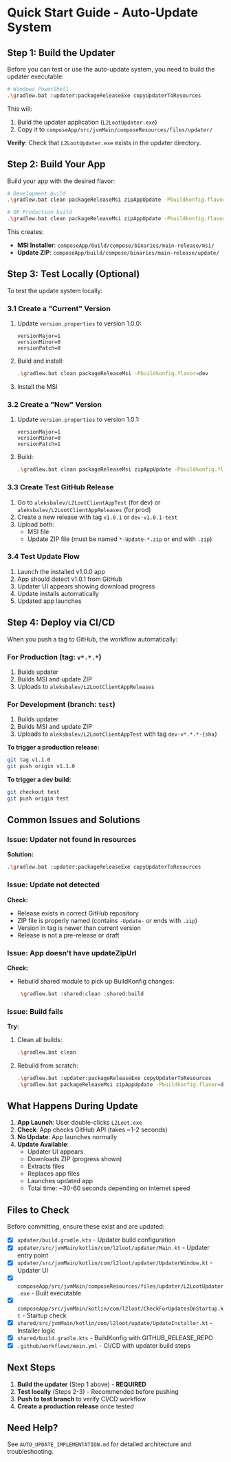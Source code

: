 # Quick Start Guide - Auto-Update System

## Step 1: Build the Updater

Before you can test or use the auto-update system, you need to build the updater executable:

```bash
# Windows PowerShell
.\gradlew.bat :updater:packageReleaseExe copyUpdaterToResources
```

This will:
1. Build the updater application (`L2LootUpdater.exe`)
2. Copy it to `composeApp/src/jvmMain/composeResources/files/updater/`

**Verify**: Check that `L2LootUpdater.exe` exists in the updater directory.

## Step 2: Build Your App

Build your app with the desired flavor:

```bash
# Development build
.\gradlew.bat clean packageReleaseMsi zipAppUpdate -Pbuildkonfig.flavor=dev

# OR Production build
.\gradlew.bat clean packageReleaseMsi zipAppUpdate -Pbuildkonfig.flavor=prod
```

This creates:
- **MSI Installer**: `composeApp/build/compose/binaries/main-release/msi/`
- **Update ZIP**: `composeApp/build/compose/binaries/main-release/update/`

## Step 3: Test Locally (Optional)

To test the update system locally:

### 3.1 Create a "Current" Version

1. Update `version.properties` to version 1.0.0:
   ```properties
   versionMajor=1
   versionMinor=0
   versionPatch=0
   ```

2. Build and install:
   ```bash
   .\gradlew.bat clean packageReleaseMsi -Pbuildkonfig.flavor=dev
   ```

3. Install the MSI

### 3.2 Create a "New" Version

1. Update `version.properties` to version 1.0.1:
   ```properties
   versionMajor=1
   versionMinor=0
   versionPatch=1
   ```

2. Build:
   ```bash
   .\gradlew.bat clean packageReleaseMsi zipAppUpdate -Pbuildkonfig.flavor=dev
   ```

### 3.3 Create Test GitHub Release

1. Go to `aleksbalev/L2LootClientAppTest` (for dev) or `aleksbalev/L2LootClientAppReleases` (for prod)
2. Create a new release with tag `v1.0.1` or `dev-v1.0.1-test`
3. Upload both:
   - MSI file
   - Update ZIP file (must be named `*-Update-*.zip` or end with `.zip`)

### 3.4 Test Update Flow

1. Launch the installed v1.0.0 app
2. App should detect v1.0.1 from GitHub
3. Updater UI appears showing download progress
4. Update installs automatically
5. Updated app launches

## Step 4: Deploy via CI/CD

When you push a tag to GitHub, the workflow automatically:

### For Production (tag: `v*.*.*`)
1. Builds updater
2. Builds MSI and update ZIP
3. Uploads to `aleksbalev/L2LootClientAppReleases`

### For Development (branch: `test`)
1. Builds updater
2. Builds MSI and update ZIP
3. Uploads to `aleksbalev/L2LootClientAppTest` with tag `dev-v*.*.*-{sha}`

**To trigger a production release:**
```bash
git tag v1.1.0
git push origin v1.1.0
```

**To trigger a dev build:**
```bash
git checkout test
git push origin test
```

## Common Issues and Solutions

### Issue: Updater not found in resources

**Solution:**
```bash
.\gradlew.bat :updater:packageReleaseExe copyUpdaterToResources
```

### Issue: Update not detected

**Check:**
- Release exists in correct GitHub repository
- ZIP file is properly named (contains `-Update-` or ends with `.zip`)
- Version in tag is newer than current version
- Release is not a pre-release or draft

### Issue: App doesn't have updateZipUrl

**Check:**
- Rebuild shared module to pick up BuildKonfig changes:
  ```bash
  .\gradlew.bat :shared:clean :shared:build
  ```

### Issue: Build fails

**Try:**
1. Clean all builds:
   ```bash
   .\gradlew.bat clean
   ```

2. Rebuild from scratch:
   ```bash
   .\gradlew.bat :updater:packageReleaseExe copyUpdaterToResources
   .\gradlew.bat packageReleaseMsi zipAppUpdate -Pbuildkonfig.flavor=dev
   ```

## What Happens During Update

1. **App Launch**: User double-clicks `L2Loot.exe`
2. **Check**: App checks GitHub API (takes ~1-2 seconds)
3. **No Update**: App launches normally
4. **Update Available**: 
   - Updater UI appears
   - Downloads ZIP (progress shown)
   - Extracts files
   - Replaces app files
   - Launches updated app
   - Total time: ~30-60 seconds depending on internet speed

## Files to Check

Before committing, ensure these exist and are updated:

- [x] `updater/build.gradle.kts` - Updater build configuration
- [x] `updater/src/jvmMain/kotlin/com/l2loot/updater/Main.kt` - Updater entry point
- [x] `updater/src/jvmMain/kotlin/com/l2loot/updater/UpdaterWindow.kt` - Updater UI
- [x] `composeApp/src/jvmMain/composeResources/files/updater/L2LootUpdater.exe` - Built executable
- [x] `composeApp/src/jvmMain/kotlin/com/l2loot/CheckForUpdatesOnStartup.kt` - Startup check
- [x] `shared/src/jvmMain/kotlin/com/l2loot/update/UpdateInstaller.kt` - Installer logic
- [x] `shared/build.gradle.kts` - BuildKonfig with GITHUB_RELEASE_REPO
- [x] `.github/workflows/main.yml` - CI/CD with updater build steps

## Next Steps

1. **Build the updater** (Step 1 above) - **REQUIRED**
2. **Test locally** (Steps 2-3) - Recommended before pushing
3. **Push to test branch** to verify CI/CD workflow
4. **Create a production release** once tested

## Need Help?

See `AUTO_UPDATE_IMPLEMENTATION.md` for detailed architecture and troubleshooting.

